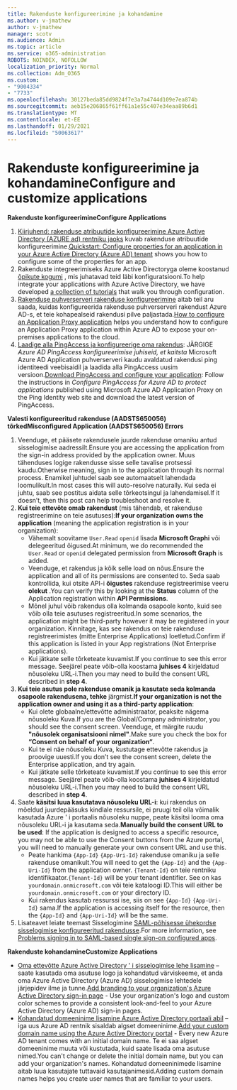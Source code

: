 ```yaml
---
title: Rakenduste konfigureerimine ja kohandamine
ms.author: v-jmathew
author: v-jmathew
manager: scotv
ms.audience: Admin
ms.topic: article
ms.service: o365-administration
ROBOTS: NOINDEX, NOFOLLOW
localization_priority: Normal
ms.collection: Adm_O365
ms.custom:
- "9004334"
- "7733"
ms.openlocfilehash: 30127beda85dd9824f7e3a7a4744d109e7ea874b
ms.sourcegitcommit: aeb15e206865f61ff61a1e55c407e34eaa89b6d1
ms.translationtype: MT
ms.contentlocale: et-EE
ms.lasthandoff: 01/29/2021
ms.locfileid: "50063617"
---
```

# <a name="configure-and-customize-applications"></a><span data-ttu-id="bd009-102">Rakenduste konfigureerimine ja kohandamine</span><span class="sxs-lookup"><span data-stu-id="bd009-102">Configure and customize applications</span></span>

<span data-ttu-id="bd009-103">**Rakenduste konfigureerimine**</span><span class="sxs-lookup"><span data-stu-id="bd009-103">**Configure Applications**</span></span>

1. <span data-ttu-id="bd009-104">[Kiirjuhend: rakenduse atribuutide konfigureerimine Azure Active Directory (AZURE ad) rentniku jaoks](https://docs.microsoft.com/azure/active-directory/manage-apps/add-application-portal-configure) kuvab rakenduse atribuutide konfigureerimine.</span><span class="sxs-lookup"><span data-stu-id="bd009-104">[Quickstart: Configure properties for an application in your Azure Active Directory (Azure AD) tenant](https://docs.microsoft.com/azure/active-directory/manage-apps/add-application-portal-configure) shows you how to configure some of the properties for an app.</span></span>
2. <span data-ttu-id="bd009-105">Rakenduste integreerimiseks Azure Active Directoryga oleme koostanud [õpikute kogumi](https://docs.microsoft.com/azure/active-directory/saas-apps/tutorial-list) , mis juhatavad teid läbi konfiguratsiooni.</span><span class="sxs-lookup"><span data-stu-id="bd009-105">To help integrate your applications with Azure Active Directory, we have developed [a collection of tutorials](https://docs.microsoft.com/azure/active-directory/saas-apps/tutorial-list) that walk you through configuration.</span></span>
3. <span data-ttu-id="bd009-106">[Rakenduse puhverserveri rakenduse konfigureerimine](https://docs.microsoft.com/azure/active-directory/manage-apps/application-proxy-config-how-to) aitab teil aru saada, kuidas konfigureerida rakenduse puhverserveri rakendust Azure AD-s, et teie kohapealseid rakendusi pilve paljastada.</span><span class="sxs-lookup"><span data-stu-id="bd009-106">[How to configure an Application Proxy application](https://docs.microsoft.com/azure/active-directory/manage-apps/application-proxy-config-how-to) helps you understand how to configure an Application Proxy application within Azure AD to expose your on-premises applications to the cloud.</span></span>
4. <span data-ttu-id="bd009-107">[Laadige alla PingAccess ja konfigureerige oma rakendus](https://docs.microsoft.com/azure/active-directory/manage-apps/application-proxy-ping-access-publishing-guide#download-pingaccess-and-configure-your-application): JÄRGIGE *Azure AD PingAccess konfigureerimise juhiseid, et kaitsta* Microsoft Azure AD Application puhverserveri kaudu avaldatud rakendusi ping identiteedi veebisaidil ja laadida alla PingAccess uusim versioon.</span><span class="sxs-lookup"><span data-stu-id="bd009-107">[Download PingAccess and configure your application](https://docs.microsoft.com/azure/active-directory/manage-apps/application-proxy-ping-access-publishing-guide#download-pingaccess-and-configure-your-application): Follow the instructions in *Configure PingAccess for Azure AD to protect applications* published using Microsoft Azure AD Application Proxy on the Ping Identity web site and download the latest version of PingAccess.</span></span>

<span data-ttu-id="bd009-108">**Valesti konfigureeritud rakenduse (AADSTS650056) tõrked**</span><span class="sxs-lookup"><span data-stu-id="bd009-108">**Misconfigured Application (AADSTS650056) Errors**</span></span>

1. <span data-ttu-id="bd009-109">Veenduge, et pääsete rakendusele juurde rakenduse omaniku antud sisselogimise aadressilt.</span><span class="sxs-lookup"><span data-stu-id="bd009-109">Ensure you are accessing the application from the sign-in address provided by the application owner.</span></span> <span data-ttu-id="bd009-110">Muus tähenduses logige rakendusse sisse selle tavalise protsessi kaudu.</span><span class="sxs-lookup"><span data-stu-id="bd009-110">Otherwise meaning, sign in to the application through its normal process.</span></span> <span data-ttu-id="bd009-111">Enamikel juhtudel saab see automaatselt lahendada loomulikult.</span><span class="sxs-lookup"><span data-stu-id="bd009-111">In most cases this will auto-resolve naturally.</span></span> <span data-ttu-id="bd009-112">Kui seda ei juhtu, saab see postitus aidata selle tõrkeotsingul ja lahendamisel.</span><span class="sxs-lookup"><span data-stu-id="bd009-112">If it doesn’t, then this post can help troubleshoot and resolve it.</span></span>
2. <span data-ttu-id="bd009-113">**Kui teie ettevõte omab rakendust** (mis tähendab, et rakenduse registreerimine on teie asutuses):</span><span class="sxs-lookup"><span data-stu-id="bd009-113">**If your organization owns the application** (meaning the application registration is in your organization):</span></span>
    - <span data-ttu-id="bd009-114">Vähemalt soovitame `User.Read` `openid` lisada **Microsoft Graphi** või delegeeritud õigused.</span><span class="sxs-lookup"><span data-stu-id="bd009-114">At minimum, we do recommended the `User.Read` or `openid` delegated permission from **Microsoft Graph** is added.</span></span>
    - <span data-ttu-id="bd009-115">Veenduge, et rakendus ja kõik selle load on nõus.</span><span class="sxs-lookup"><span data-stu-id="bd009-115">Ensure the application and all of its permissions are consented to.</span></span> <span data-ttu-id="bd009-116">Seda saab kontrollida, kui otsite API-i **õigustes** rakenduse registreerimise veeru **olekut** .</span><span class="sxs-lookup"><span data-stu-id="bd009-116">You can verify this by looking at the **Status** column of the Application registration within **API Permissions**.</span></span>
    - <span data-ttu-id="bd009-117">Mõnel juhul võib rakendus olla kolmanda osapoole konto, kuid see võib olla teie asutuses registreeritud.</span><span class="sxs-lookup"><span data-stu-id="bd009-117">In some scenarios, the application might be third-party however it may be registered in your organization.</span></span> <span data-ttu-id="bd009-118">Kinnitage, kas see rakendus on teie rakenduse registreerimistes (mitte Enterprise Applications) loetletud.</span><span class="sxs-lookup"><span data-stu-id="bd009-118">Confirm if this application is listed in your App registrations (Not Enterprise applications).</span></span>
    - <span data-ttu-id="bd009-119">Kui jätkate selle tõrketeate kuvamist.</span><span class="sxs-lookup"><span data-stu-id="bd009-119">If you continue to see this error message.</span></span> <span data-ttu-id="bd009-120">Seejärel peate võib-olla koostama **juhises 4** kirjeldatud nõusoleku URL-i.</span><span class="sxs-lookup"><span data-stu-id="bd009-120">Then you may need to build the consent URL described in **step 4**.</span></span>
3. <span data-ttu-id="bd009-121">**Kui teie asutus pole rakenduse omanik ja kasutate seda kolmanda osapoole rakendusena, tehke** järgmist.</span><span class="sxs-lookup"><span data-stu-id="bd009-121">**If your organization is not the application owner and using it as a third-party application**:</span></span>
    - <span data-ttu-id="bd009-122">Kui olete globaalne/ettevõtte administraator, peaksite nägema nõusoleku Kuva.</span><span class="sxs-lookup"><span data-stu-id="bd009-122">If you are the Global/Company administrator, you should see the consent screen.</span></span> <span data-ttu-id="bd009-123">Veenduge, et märgite ruudu **"nõusolek organisatsiooni nimel"**.</span><span class="sxs-lookup"><span data-stu-id="bd009-123">Make sure you check the box for **“Consent on behalf of your organization“**.</span></span>
    - <span data-ttu-id="bd009-124">Kui te ei näe nõusoleku Kuva, kustutage ettevõtte rakendus ja proovige uuesti.</span><span class="sxs-lookup"><span data-stu-id="bd009-124">If you don’t see the consent screen, delete the Enterprise application, and try again.</span></span>
    - <span data-ttu-id="bd009-125">Kui jätkate selle tõrketeate kuvamist.</span><span class="sxs-lookup"><span data-stu-id="bd009-125">If you continue to see this error message.</span></span> <span data-ttu-id="bd009-126">Seejärel peate võib-olla koostama **juhises 4** kirjeldatud nõusoleku URL-i.</span><span class="sxs-lookup"><span data-stu-id="bd009-126">Then you may need to build the consent URL described in **step 4**.</span></span>
4. <span data-ttu-id="bd009-127">Saate **käsitsi luua kasutatava nõusoleku URL-i**: kui rakendus on mõeldud juurdepääsuks kindlale ressursile, ei pruugi teil olla võimalik kasutada Azure ' i portaalis nõusoleku nuppe, peate käsitsi looma oma nõusoleku URL-i ja kasutama seda.</span><span class="sxs-lookup"><span data-stu-id="bd009-127">**Manually build the consent URL to be used**: If the application is designed to access a specific resource, you may not be able to use the Consent buttons from the Azure portal, you will need to manually generate your own consent URL and use this.</span></span>
    - <span data-ttu-id="bd009-128">Peate hankima `{App-Id}` `{App-Uri-Id}` rakenduse omaniku ja selle rakenduse omanikult.</span><span class="sxs-lookup"><span data-stu-id="bd009-128">You will need to get the `{App-Id}` and the `{App-Uri-Id}` from the application owner.</span></span> <span data-ttu-id="bd009-129">`{Tenant-Id}` on teie rentniku identifikaator.</span><span class="sxs-lookup"><span data-stu-id="bd009-129">`{Tenant-Id}` will be your tenant identifier.</span></span> <span data-ttu-id="bd009-130">See on kas `yourdomain.onmicrosoft.com` või teie kataloogi ID.</span><span class="sxs-lookup"><span data-stu-id="bd009-130">This will either be `yourdomain.onmicrosoft.com` or your directory ID.</span></span>
    - <span data-ttu-id="bd009-131">Kui rakendus kasutab ressurssi ise, siis on see `{App-Id}` `{App-Uri-Id}` sama.</span><span class="sxs-lookup"><span data-stu-id="bd009-131">If the application is accessing itself for the resource, then the `{App-Id}` and `{App-Uri-Id}` will be the same.</span></span>
5. <span data-ttu-id="bd009-132">Lisateavet leiate teemast Sisselogimine [SAML-põhisesse ühekordse sisselogimise konfigureeritud rakendusse](https://docs.microsoft.com/azure/active-directory/manage-apps/application-sign-in-problem-federated-sso-gallery#misconfigured-application).</span><span class="sxs-lookup"><span data-stu-id="bd009-132">For more information, see [Problems signing in to SAML-based single sign-on configured apps](https://docs.microsoft.com/azure/active-directory/manage-apps/application-sign-in-problem-federated-sso-gallery#misconfigured-application).</span></span>

<span data-ttu-id="bd009-133">**Rakenduste kohandamine**</span><span class="sxs-lookup"><span data-stu-id="bd009-133">**Customize Applications**</span></span>

- <span data-ttu-id="bd009-134">[Oma ettevõtte Azure Active Directory ' i sisselogimise lehe lisamine](https://docs.microsoft.com/azure/active-directory/fundamentals/customize-branding) – saate kasutada oma asutuse logo ja kohandatud värviskeeme, et anda oma Azure Active Directory (Azure AD) sisselogimise lehtedele järjepidev ilme ja tunne.</span><span class="sxs-lookup"><span data-stu-id="bd009-134">[Add branding to your organization's Azure Active Directory sign-in page](https://docs.microsoft.com/azure/active-directory/fundamentals/customize-branding) - Use your organization's logo and custom color schemes to provide a consistent look-and-feel to your Azure Active Directory (Azure AD) sign-in pages.</span></span>
- <span data-ttu-id="bd009-135">[Kohandatud domeeninime lisamine Azure Active Directory portaali abil](https://docs.microsoft.com/azure/active-directory/fundamentals/add-custom-domain) – iga uus Azure AD rentnik sisaldab algset domeeninime.</span><span class="sxs-lookup"><span data-stu-id="bd009-135">[Add your custom domain name using the Azure Active Directory portal](https://docs.microsoft.com/azure/active-directory/fundamentals/add-custom-domain) - Every new Azure AD tenant comes with an initial domain name.</span></span> <span data-ttu-id="bd009-136">Te ei saa algset domeeninime muuta või kustutada, kuid saate lisada oma asutuse nimed.</span><span class="sxs-lookup"><span data-stu-id="bd009-136">You can't change or delete the initial domain name, but you can add your organization's names.</span></span> <span data-ttu-id="bd009-137">Kohandatud domeeninimede lisamine aitab luua kasutajate tuttavaid kasutajanimesid.</span><span class="sxs-lookup"><span data-stu-id="bd009-137">Adding custom domain names helps you create user names that are familiar to your users.</span></span>

